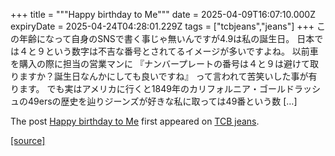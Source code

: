 +++
title = """Happy birthday to Me"""
date = 2025-04-09T16:07:10.000Z
expiryDate = 2025-04-24T04:28:01.229Z
tags = ["tcbjeans","jeans"]
+++
この年齢になって自身のSNSで書く事じゃ無いんですが4.9は私の誕生日。 日本では４と９という数字は不吉な番号とされてるイメージが多いですよね。 以前車を購入の際に担当の営業マンに 『ナンバープレートの番号は４と９は避けて取りますか？誕生日なんかにしても良いですね』 って言われて苦笑いした事が有ります。 でも実はアメリカに行くと1849年のカリフォルニア・ゴールドラッシュの49ersの歴史を辿りジーンズが好きな私に取っては49番という数 \[…\]

The post [Happy birthday to Me](http://tcbjeans.com/2025/04/10/51963) first appeared on [TCB jeans](http://tcbjeans.com).

[[source]](http://tcbjeans.com/2025/04/10/51963)

